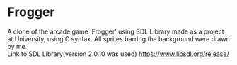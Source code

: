 # Frogger
A clone of the arcade game 'Frogger' using SDL Library made as a project at University, using C syntax. All sprites barring the background were drawn by me.\
Link to SDL Library(version 2.0.10 was used) https://www.libsdl.org/release/
